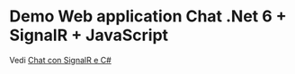 ﻿# Demo Web application Chat .Net 6 + SignalR + JavaScript

Vedi [Chat con SignalR e C#](https://www.sgart.it/IT/informatica/chat-con-signalr-e-c/post)